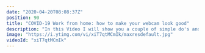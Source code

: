 ```yaml
---
date: "2020-04-20T08:08:37Z"
position: 90
title: "COVID-19 Work from home: how to make your webcam look good"
description: "In this Video I will show you a couple of simple do's and don'ts to make your webcam look more professional. You don't need any technical knowledge at all to do the things I'm about to tell you.\n\nPerception of how professional you look is super important. During the COVID-19 pandemic everybody has to work from home. This generally involves using webcams to do meetings. \n\nMaybe you lost your job during the COVID-19 crisis and you need to do interviews via Skype, Zoom or Teams. Looking professional gets your foot in the door in a meeting with your boss or a job interview.\n\nTime stamps\n1:14 The most important thing for your webcam\n2:47 About settings\n4:27 Fun stuff\n\nFollow me here:\nWebsite: https://timbenniks.nl/\nTwitter: https://twitter.com/timbenniks\nGithub: https://github.com/timbenniks"
image: "https://i.ytimg.com/vi/xiT7qtMCmIk/maxresdefault.jpg"
videoId: "xiT7qtMCmIk"
---
```


